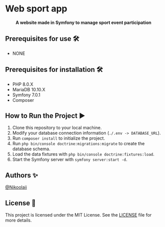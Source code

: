 # Web sport app #

<p align="center">
   <strong>A website made in Symfony to manage sport event participation</strong><br />
</p>

## Prerequisites for use 🛠️

- NONE

## Prerequisites for installation 🛠️

- PHP 8.0.X
- MariaDB 10.10.X
- Symfony 7.0.1
- Composer

## How to Run the Project ▶️

1. Clone this repository to your local machine.
2. Modify your database connection information (`./.env -> DATABASE_URL`).
3. Run `composer install` to initialize the project.
4. Run `php bin/console doctrine:migrations:migrate` to create the database schema.
5. Load the data fixtures with `php bin/console doctrine:fixtures:load`.
6. Start the Symfony server with `symfony server:start -d`.

## Authors ✨

[@Nikoolaii](https://github.com/Nikoolaii)

## License 📄

This project is licensed under the MIT License. See the [LICENSE](LICENSE) file for more details.